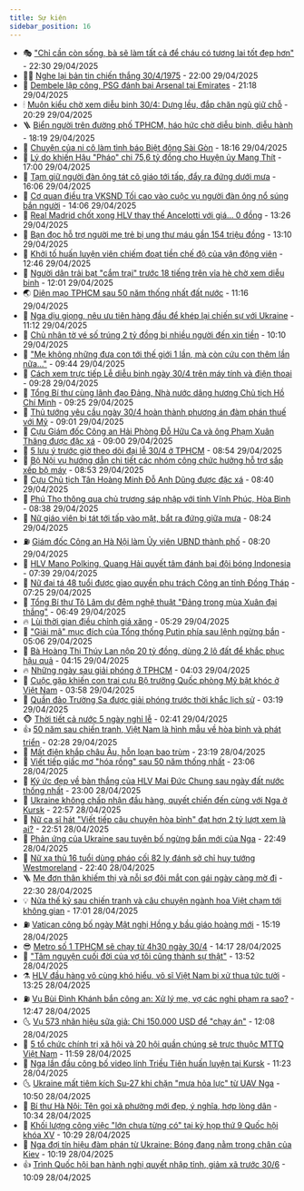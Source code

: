 ```yaml
---
title: Sự kiện
sidebar_position: 16
---
```


<!-- dantri-su-kien:START -->
- 🎭 [&quot;Chỉ cần còn sống, bà sẽ làm tất cả để cháu có tương lai tốt đẹp hơn&quot;](https://dantri.com.vn/tam-long-nhan-ai/chi-can-con-song-ba-se-lam-tat-ca-de-chau-co-tuong-lai-tot-dep-hon-20250418154106330.htm) - 22:30 29/04/2025
- 👨‍🏫 [Nghe lại bản tin chiến thắng 30/4/1975](https://dantri.com.vn/giai-tri/nghe-lai-ban-tin-chien-thang-3041975-20250429124046067.htm) - 22:00 29/04/2025
- 🌮 [Dembele lập công, PSG đánh bại Arsenal tại Emirates](https://dantri.com.vn/the-thao/dembele-lap-cong-psg-danh-bai-arsenal-tai-emirates-20250430041701077.htm) - 21:18 29/04/2025
- 🕯 [Muôn kiểu chờ xem diễu binh 30/4: Dựng lều, đắp chăn ngủ giữ chỗ](https://dantri.com.vn/doi-song/muon-kieu-cho-xem-dieu-binh-304-dung-leu-dap-chan-ngu-giu-cho-20250430012031308.htm) - 20:29 29/04/2025
- 🪜 [Biển người trên đường phố TPHCM, háo hức chờ diễu binh, diễu hành](https://dantri.com.vn/xa-hoi/bien-nguoi-tren-duong-pho-tphcm-hao-huc-cho-dieu-binh-dieu-hanh-20250430011754813.htm) - 18:19 29/04/2025
- 🐘 [Chuyện của ni cô làm tình báo Biệt động Sài Gòn](https://dantri.com.vn/xa-hoi/chuyen-cua-ni-co-lam-tinh-bao-biet-dong-sai-gon-20250429093054571.htm) - 18:16 29/04/2025
- 🤔 [Lý do khiến Hậu &quot;Pháo&quot; chi 75,6 tỷ đồng cho Huyện ủy Mang Thít](https://dantri.com.vn/phap-luat/ly-do-khien-hau-phao-chi-756-ty-dong-cho-huyen-uy-mang-thit-20250429224736479.htm) - 17:00 29/04/2025
- 🧠 [Tạm giữ người đàn ông tát cô giáo tới tấp, đẩy ra đứng dưới mưa](https://dantri.com.vn/phap-luat/tam-giu-nguoi-dan-ong-tat-co-giao-toi-tap-day-ra-dung-duoi-mua-20250429224148998.htm) - 16:06 29/04/2025
- 📝 [Cơ quan điều tra VKSND Tối cao vào cuộc vụ người đàn ông nổ súng bắn người](https://dantri.com.vn/phap-luat/co-quan-dieu-tra-vksnd-toi-cao-vao-cuoc-vu-nguoi-dan-ong-no-sung-ban-nguoi-20250429185802647.htm) - 14:06 29/04/2025
- 🦏 [Real Madrid chốt xong HLV thay thế Ancelotti với giá… 0 đồng](https://dantri.com.vn/the-thao/real-madrid-chot-xong-hlv-thay-the-ancelotti-voi-gia-0-dong-20250429202649323.htm) - 13:26 29/04/2025
- 🥰 [Bạn đọc hỗ trợ người mẹ trẻ bị ung thư máu gần 154 triệu đồng](https://dantri.com.vn/tam-long-nhan-ai/ban-doc-ho-tro-nguoi-me-tre-bi-ung-thu-mau-gan-154-trieu-dong-20250429165216365.htm) - 13:10 29/04/2025
- 🤗 [Khởi tố huấn luyện viên chiếm đoạt tiền chế độ của vận động viên](https://dantri.com.vn/phap-luat/khoi-to-huan-luyen-vien-chiem-doat-tien-che-do-cua-van-dong-vien-20250429193434942.htm) - 12:46 29/04/2025
- 🌈 [Người dân trải bạt &quot;cắm trại&quot; trước 18 tiếng trên vỉa hè chờ xem diễu binh](https://dantri.com.vn/xa-hoi/nguoi-dan-trai-bat-cam-trai-truoc-18-tieng-tren-via-he-cho-xem-dieu-binh-20250429181556369.htm) - 12:01 29/04/2025
- 🌏 [Diện mạo TPHCM sau 50 năm thống nhất đất nước](https://dantri.com.vn/xa-hoi/dien-mao-tphcm-sau-50-nam-thong-nhat-dat-nuoc-20250425000620842.htm) - 11:16 29/04/2025
- 💄 [Nga dịu giọng, nêu ưu tiên hàng đầu để khép lại chiến sự với Ukraine](https://dantri.com.vn/the-gioi/nga-diu-giong-neu-uu-tien-hang-dau-de-khep-lai-chien-su-voi-ukraine-20250429171846649.htm) - 11:12 29/04/2025
- 👺 [Chủ nhân tờ vé số trúng 2 tỷ đồng bị nhiều người đến xin tiền](https://dantri.com.vn/xa-hoi/chu-nhan-to-ve-so-trung-2-ty-dong-bi-nhieu-nguoi-den-xin-tien-20250429165200647.htm) - 10:10 29/04/2025
- 👹 [&quot;Mẹ không những đưa con tới thế giới 1 lần, mà còn cứu con thêm lần nữa…&quot;](https://dantri.com.vn/suc-khoe/me-khong-nhung-dua-con-toi-the-gioi-1-lan-ma-con-cuu-con-them-lan-nua-20250429143819918.htm) - 09:44 29/04/2025
- 🌊 [Cách xem trực tiếp Lễ diễu binh ngày 30/4 trên máy tính và điện thoại](https://dantri.com.vn/cong-nghe/cach-xem-truc-tiep-le-dieu-binh-ngay-304-tren-may-tinh-va-dien-thoai-20250429150131085.htm) - 09:28 29/04/2025
- 🤠 [Tổng Bí thư cùng lãnh đạo Đảng, Nhà nước dâng hương Chủ tịch Hồ Chí Minh](https://dantri.com.vn/xa-hoi/tong-bi-thu-cung-lanh-dao-dang-nha-nuoc-dang-huong-chu-tich-ho-chi-minh-20250429161048567.htm) - 09:25 29/04/2025
- 🎊 [Thủ tướng yêu cầu ngày 30/4 hoàn thành phương án đàm phán thuế với Mỹ](https://dantri.com.vn/kinh-doanh/thu-tuong-yeu-cau-ngay-304-hoan-thanh-phuong-an-dam-phan-thue-voi-my-20250429155941675.htm) - 09:01 29/04/2025
- 🐘 [Cựu Giám đốc Công an Hải Phòng Đỗ Hữu Ca và ông Phạm Xuân Thăng được đặc xá](https://dantri.com.vn/xa-hoi/cuu-giam-doc-cong-an-hai-phong-do-huu-ca-va-ong-pham-xuan-thang-duoc-dac-xa-20250429160106555.htm) - 09:00 29/04/2025
- 💂 [5 lưu ý trước giờ theo dõi đại lễ 30/4 ở TPHCM](https://dantri.com.vn/xa-hoi/5-luu-y-truoc-gio-theo-doi-dai-le-304-o-tphcm-20250429150840422.htm) - 08:54 29/04/2025
- 👹 [Bộ Nội vụ hướng dẫn chi tiết các nhóm công chức hưởng hỗ trợ sắp xếp bộ máy](https://dantri.com.vn/noi-vu/bo-noi-vu-huong-dan-chi-tiet-cac-nhom-cong-chuc-huong-ho-tro-sap-xep-bo-may-20250429153032666.htm) - 08:53 29/04/2025
- 🦒 [Cựu Chủ tịch Tân Hoàng Minh Đỗ Anh Dũng được đặc xá](https://dantri.com.vn/xa-hoi/cuu-chu-tich-tan-hoang-minh-do-anh-dung-duoc-dac-xa-20250429150031197.htm) - 08:40 29/04/2025
- 🗽 [Phú Thọ thông qua chủ trương sáp nhập với tỉnh Vĩnh Phúc, Hòa Bình](https://dantri.com.vn/xa-hoi/phu-tho-thong-qua-chu-truong-sap-nhap-voi-tinh-vinh-phuc-hoa-binh-20250429153233286.htm) - 08:38 29/04/2025
- 💄 [Nữ giáo viên bị tát tới tấp vào mặt, bắt ra đứng giữa mưa](https://dantri.com.vn/xa-hoi/nu-giao-vien-bi-tat-toi-tap-vao-mat-bat-ra-dung-giua-mua-20250429145551831.htm) - 08:24 29/04/2025
- ⛽️ [Giám đốc Công an Hà Nội làm Ủy viên UBND thành phố](https://dantri.com.vn/xa-hoi/giam-doc-cong-an-ha-noi-lam-uy-vien-ubnd-thanh-pho-20250429150849760.htm) - 08:20 29/04/2025
- 🥷 [HLV Mano Polking, Quang Hải quyết tâm đánh bại đội bóng Indonesia](https://dantri.com.vn/the-thao/hlv-mano-polking-quang-hai-quyet-tam-danh-bai-doi-bong-indonesia-20250429143130978.htm) - 07:39 29/04/2025
- 🤖 [Nữ đại tá 48 tuổi được giao quyền phụ trách Công an tỉnh Đồng Tháp](https://dantri.com.vn/xa-hoi/nu-dai-ta-48-tuoi-duoc-giao-quyen-phu-trach-cong-an-tinh-dong-thap-20250429131506047.htm) - 07:25 29/04/2025
- 🌊 [Tổng Bí thư Tô Lâm dự đêm nghệ thuật &quot;Đảng trong mùa Xuân đại thắng&quot;](https://dantri.com.vn/giai-tri/tong-bi-thu-to-lam-du-dem-nghe-thuat-dang-trong-mua-xuan-dai-thang-20250429110917426.htm) - 06:49 29/04/2025
- 🔥 [Lùi thời gian điều chỉnh giá xăng](https://dantri.com.vn/kinh-doanh/lui-thoi-gian-dieu-chinh-gia-xang-20250429111912639.htm) - 05:29 29/04/2025
- 🦏 [&quot;Giải mã&quot; mục đích của Tổng thống Putin phía sau lệnh ngừng bắn](https://dantri.com.vn/the-gioi/giai-ma-muc-dich-cua-tong-thong-putin-phia-sau-lenh-ngung-ban-20250429120029166.htm) - 05:06 29/04/2025
- 🐘 [Bà Hoàng Thị Thúy Lan nộp 20 tỷ đồng, dùng 2 lô đất để khắc phục hậu quả](https://dantri.com.vn/phap-luat/ba-hoang-thi-thuy-lan-nop-20-ty-dong-dung-2-lo-dat-de-khac-phuc-hau-qua-20250429110528315.htm) - 04:15 29/04/2025
- 🔥 [Những ngày sau giải phóng ở TPHCM](https://dantri.com.vn/xa-hoi/nhung-ngay-sau-giai-phong-o-tphcm-20250429081109593.htm) - 04:03 29/04/2025
- 💼 [Cuộc gặp khiến con trai cựu Bộ trưởng Quốc phòng Mỹ bật khóc ở Việt Nam](https://dantri.com.vn/doi-song/cuoc-gap-khien-con-trai-cuu-bo-truong-quoc-phong-my-bat-khoc-o-viet-nam-20250429080320783.htm) - 03:58 29/04/2025
- 🚀 [Quần đảo Trường Sa được giải phóng trước thời khắc lịch sử](https://dantri.com.vn/xa-hoi/quan-dao-truong-sa-duoc-giai-phong-truoc-thoi-khac-lich-su-20250429082500667.htm) - 03:19 29/04/2025
- 🐵 [Thời tiết cả nước 5 ngày nghỉ lễ](https://dantri.com.vn/xa-hoi/thoi-tiet-ca-nuoc-5-ngay-nghi-le-20250429093623387.htm) - 02:41 29/04/2025
- 👍 [50 năm sau chiến tranh, Việt Nam là hình mẫu về hòa bình và phát triển](https://dantri.com.vn/the-gioi/50-nam-sau-chien-tranh-viet-nam-la-hinh-mau-ve-hoa-binh-va-phat-trien-20250429002937820.htm) - 02:28 29/04/2025
- 🚦 [Mất điện khắp châu Âu, hỗn loạn bao trùm](https://dantri.com.vn/the-gioi/mat-dien-khap-chau-au-hon-loan-bao-trum-20250429061504132.htm) - 23:19 28/04/2025
- 🥸 [Viết tiếp giấc mơ &quot;hóa rồng&quot; sau 50 năm thống nhất](https://dantri.com.vn/kinh-doanh/viet-tiep-giac-mo-hoa-rong-sau-50-nam-thong-nhat-20250426120822941.htm) - 23:06 28/04/2025
- 🥷 [Ký ức đẹp về bàn thắng của HLV Mai Đức Chung sau ngày đất nước thống nhất](https://dantri.com.vn/the-thao/ky-uc-dep-ve-ban-thang-cua-hlv-mai-duc-chung-sau-ngay-dat-nuoc-thong-nhat-20250428022415325.htm) - 23:00 28/04/2025
- 🤡 [Ukraine không chấp nhận đầu hàng, quyết chiến đến cùng với Nga ở Kursk](https://dantri.com.vn/the-gioi/ukraine-khong-chap-nhan-dau-hang-quyet-chien-den-cung-voi-nga-o-kursk-20250429010748210.htm) - 22:57 28/04/2025
- 🥳 [Nữ ca sĩ hát &quot;Viết tiếp câu chuyện hòa bình&quot; đạt hơn 2 tỷ lượt xem là ai?](https://dantri.com.vn/giai-tri/nu-ca-si-hat-viet-tiep-cau-chuyen-hoa-binh-dat-hon-2-ty-luot-xem-la-ai-20250428233219431.htm) - 22:51 28/04/2025
- 🤩 [Phản ứng của Ukraine sau tuyên bố ngừng bắn mới của Nga](https://dantri.com.vn/the-gioi/phan-ung-cua-ukraine-sau-tuyen-bo-ngung-ban-moi-cua-nga-20250429052221000.htm) - 22:49 28/04/2025
- 🎡 [Nữ xạ thủ 16 tuổi dùng pháo cối 82 ly đánh sở chỉ huy tướng Westmoreland](https://dantri.com.vn/doi-song/nu-xa-thu-16-tuoi-dung-phao-coi-82-ly-danh-so-chi-huy-tuong-westmoreland-20250420062849992.htm) - 22:40 28/04/2025
- 🪜 [Mẹ đơn thân khiếm thị và nỗi sợ đôi mắt con gái ngày càng mờ đi](https://dantri.com.vn/tam-long-nhan-ai/me-don-than-khiem-thi-va-noi-so-doi-mat-con-gai-ngay-cang-mo-di-20250421112727968.htm) - 22:30 28/04/2025
- 💡 [Nửa thế kỷ sau chiến tranh và câu chuyện ngành hoa Việt chạm tới không gian](https://dantri.com.vn/khoa-hoc/nua-the-ky-sau-chien-tranh-va-cau-chuyen-nganh-hoa-viet-cham-toi-khong-gian-20250427214508240.htm) - 17:01 28/04/2025
- ⛽️ [Vatican công bố ngày Mật nghị Hồng y bầu giáo hoàng mới](https://dantri.com.vn/the-gioi/vatican-cong-bo-ngay-mat-nghi-hong-y-bau-giao-hoang-moi-20250428201713636.htm) - 15:19 28/04/2025
- 😎 [Metro số 1 TPHCM sẽ chạy từ 4h30 ngày 30/4](https://dantri.com.vn/xa-hoi/metro-so-1-tphcm-se-chay-tu-4h30-ngay-304-20250428210726422.htm) - 14:17 28/04/2025
- 🗽 [&quot;Tâm nguyện cuối đời của vợ tôi cũng thành sự thật&quot;](https://dantri.com.vn/tam-long-nhan-ai/tam-nguyen-cuoi-doi-cua-vo-toi-cung-thanh-su-that-20250428162007346.htm) - 13:52 28/04/2025
- ⚗️ [HLV đầu hàng vô cùng khó hiểu, võ sĩ Việt Nam bị xử thua tức tưởi](https://dantri.com.vn/the-thao/hlv-dau-hang-vo-cung-kho-hieu-vo-si-viet-nam-bi-xu-thua-tuc-tuoi-20250428202505319.htm) - 13:25 28/04/2025
- ⛽️ [Vụ Bùi Đình Khánh bắn công an: Xử lý mẹ, vợ các nghi phạm ra sao?](https://dantri.com.vn/ban-doc/vu-bui-dinh-khanh-ban-cong-an-xu-ly-me-vo-cac-nghi-pham-ra-sao-20250428140117593.htm) - 12:47 28/04/2025
- 🌜 [Vụ 573 nhãn hiệu sữa giả: Chi 150.000 USD để &quot;chạy án&quot;](https://dantri.com.vn/phap-luat/vu-573-nhan-hieu-sua-gia-chi-150000-usd-de-chay-an-20250428190430167.htm) - 12:08 28/04/2025
- 🦩 [5 tổ chức chính trị xã hội và 20 hội quần chúng sẽ trực thuộc MTTQ Việt Nam](https://dantri.com.vn/xa-hoi/5-to-chuc-chinh-tri-xa-hoi-va-20-hoi-quan-chung-se-truc-thuoc-mttq-viet-nam-20250428183940906.htm) - 11:59 28/04/2025
- 🦒 [Nga lần đầu công bố video lính Triều Tiên huấn luyện tại Kursk](https://dantri.com.vn/the-gioi/nga-lan-dau-cong-bo-video-linh-trieu-tien-huan-luyen-tai-kursk-20250428174559151.htm) - 11:23 28/04/2025
- 🌜 [Ukraine mất tiêm kích Su-27 khi chặn &quot;mưa hỏa lực&quot; từ UAV Nga](https://dantri.com.vn/the-gioi/ukraine-mat-tiem-kich-su-27-khi-chan-mua-hoa-luc-tu-uav-nga-20250428174832620.htm) - 10:50 28/04/2025
- 🐎 [Bí thư Hà Nội: Tên gọi xã phường mới đẹp, ý nghĩa, hợp lòng dân](https://dantri.com.vn/xa-hoi/bi-thu-ha-noi-ten-goi-xa-phuong-moi-dep-y-nghia-hop-long-dan-20250428170919221.htm) - 10:34 28/04/2025
- 🌋 [Khối lượng công việc &quot;lớn chưa từng có&quot; tại kỳ họp thứ 9 Quốc hội khóa XV](https://dantri.com.vn/xa-hoi/khoi-luong-cong-viec-lon-chua-tung-co-tai-ky-hop-thu-9-quoc-hoi-khoa-xv-20250428170717673.htm) - 10:29 28/04/2025
- 🧰 [Nga đợi tín hiệu đàm phán từ Ukraine: Bóng đang nằm trong chân của Kiev](https://dantri.com.vn/the-gioi/nga-doi-tin-hieu-dam-phan-tu-ukraine-bong-dang-nam-trong-chan-cua-kiev-20250428165050460.htm) - 10:19 28/04/2025
- 👍 [Trình Quốc hội ban hành nghị quyết nhập tỉnh, giảm xã trước 30/6](https://dantri.com.vn/noi-vu/trinh-quoc-hoi-ban-hanh-nghi-quyet-nhap-tinh-giam-xa-truoc-306-20250428163913918.htm) - 10:09 28/04/2025<!-- dantri-su-kien:END -->
